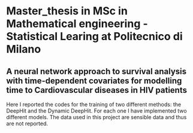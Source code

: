 # Master_thesis in MSc in Mathematical engineering - Statistical Learing at Politecnico di Milano

## A neural network approach to survival analysis with time-dependent covariates for modelling time to Cardiovascular diseases in HIV patients 

Here I reported the codes for the training of two different methods: the DeepHit and the Dynamic DeepHit. For each one I have implemented two different models.
The data used in this project are sensible data and thus are not reported.
